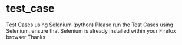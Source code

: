 # test_case
Test Cases using Selenium (python)
Please run the Test Cases using Selenium, ensure that Selenium is already installed within your Firefox browser
Thanks
